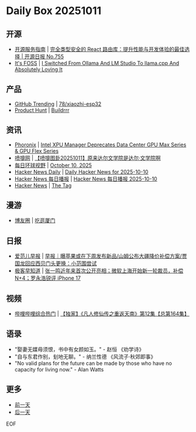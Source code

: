 # Daily Box 20251011

## 开源
- [开源服务指南](https://osguider.com/blog/) | [完全类型安全的 React 路由库：提升性能与开发体验的最佳选择 | 开源日报 No.755](https://osguider.com/blog/post/daily/daily-755/)
- [It's FOSS](https://itsfoss.com/) | [I Switched From Ollama And LM Studio To llama.cpp And Absolutely Loving It](https://itsfoss.com/llama-cpp/)

## 产品
- [GitHub Trending](https://github.com/trending?since=daily) | [78/xiaozhi-esp32](https://github.com/78/xiaozhi-esp32)
- [Product Hunt](https://www.producthunt.com) | [Buildrrr](https://www.producthunt.com/products/buildrrr)

## 资讯
- [Phoronix](https://www.phoronix.com/) | [Intel XPU Manager Deprecates Data Center GPU Max Series & GPU Flex Series](https://www.phoronix.com/news/Intel-XPU-Manager-1.3.3)
- [喷嚏网](http://www.dapenti.com/blog/blog.asp?subjectid=70&name=xilei) | [【喷嚏图卦20251011】原来达尔文学院是达尔·文学院啊](http://www.dapenti.com/blog/more.asp?name=xilei&id=188762)
- [每日环球视野](https://idai.ly/) | [October 10, 2025](http://m.idai.ly/se/a193iG?1760054400)
- [Hacker News Daily](https://www.daemonology.net/hn-daily/) | [Daily Hacker News for 2025-10-10](https://www.daemonology.net/hn-daily/2025-10-10.html)
- [Hacker News 每日播报](https://hacker-news.agi.li/) | [Hacker News 每日播报 2025-10-10](https://hacker-news.agi.li/post/2025-10-10)
- [Hacker News](https://news.ycombinator.com/front) | [The <output> Tag](https://news.ycombinator.com/item?id=45547566)

## 漫游
- [博友圈](https://www.boyouquan.com/home) | [吃逛厦门](https://www.boyouquan.com/go?from=feed&link=https%3A%2F%2Fairy.ink%2Fdaily%2F121)

## 日报
- [爱范儿早报](https://www.ifanr.com/category/ifanrnews) | [早报｜曝苹果或在下周发布新品/山姆公布大疆降价补偿方案/贾国龙回应西贝门头更换：小范围尝试](https://www.ifanr.com/1640428)
- [极客早知道](https://www.geekpark.net/column/74) | [张一鸣近年来首次公开亮相；微软上海开始新一轮裁员，补偿N+4；罗永浩锐评 iPhone 17](https://www.geekpark.net/news/354852)

## 视频
- [哔哩哔哩综合热门](https://www.bilibili.com/v/popular/all/) | [【独家】《凡人修仙传之重返天南》第12集【总第164集】](https://b23.tv/BV1xAxyzJEzi)

## 语录
- "娶妻无媒毋须恨，书中有女颜如玉。" - 赵恒 《劝学诗》
- "自与东君作别，刬地无聊。" - 纳兰性德 《风流子·秋郊即事》
- "No valid plans for the future can be made by those who have no capacity for living now." - Alan Watts

## 更多
- [前一天](daily-box-20251010.md)
- [后一天](daily-box-20251012.md)

EOF
